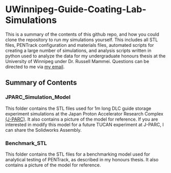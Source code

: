 # UWinnipeg-Guide-Coating-Lab-Simulations
This is a summary of the contents of this github repo, and how you could clone the repository to run my simulations yourself. This includes all STL files, PENTrack configuration and materials files, automated scripts for creating a large number of simulations, and analysis scripts written in python used to analyze the data for my undergraduate honours thesis at the University of Winnipeg under Dr. Russell Mammei. Questions can be directed to me via [my email](mailto:thomashepworth12@gmail.com). 










## Summary of Contents 


### JPARC_Simulation_Model
This folder contains the STL files used for 1m long DLC guide storage experiment simulations at the Japan Proton Accelerator Research Complex [(J-PARC)](https://j-parc.jp/c/en/). It also contains a picture of the model for reference. If you are interested in modify this model for a future TUCAN experiment at J-PARC, I can share the Solidworks Assembly. 

### Benchmark_STL
This folder contains the STL files for a benchmarking model used for analytical testing of PENTrack, as described in my honours thesis. It also contains a picture of the model for reference.
